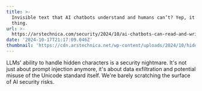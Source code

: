 ```yaml
---
title: >-
  Invisible text that AI chatbots understand and humans can’t? Yep, it’s a
  thing.
url: >-
  https://arstechnica.com/security/2024/10/ai-chatbots-can-read-and-write-invisible-text-creating-an-ideal-covert-channel/
date: '2024-10-17T21:17:09.046Z'
thumbnail: 'https://cdn.arstechnica.net/wp-content/uploads/2024/10/hidden-eye.jpg'
---
```

LLMs' ability to handle hidden characters is a security nightmare. It's not just about prompt injection anymore, it's about data exfiltration and potential misuse of the Unicode standard itself.  We're barely scratching the surface of AI security risks.
